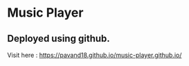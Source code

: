 # Music Player

## Deployed using github.

Visit here : https://pavand18.github.io/music-player.github.io/ 
